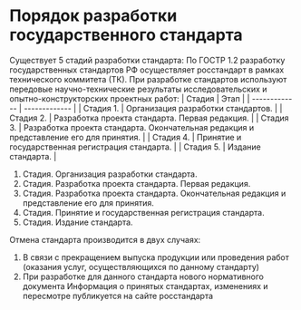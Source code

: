 # Порядок разработки государственного стандарта
Существует 5 стадий разработки стандарта:
По ГОСТР 1.2 разработку государственных стандартов РФ осуществляет росстандарт в рамках технического коммитета (ТК). При разработке стандартов используют передовые научно-технические результаты исследовательских и опытно-конструкторских проектных работ:
| Стадия  | Этап |
| ------------- | ------------- |
| Стадия 1.  | Организация разработки стандартов.  |
| Стадия 2.  | Разработка проекта стандарта. Первая редакция.  |
| Стадия 3.  | Разработка проекта стандарта. Окончательная редакция и представление его для принятия.  |
| Стадия 4.  | Принятие и государственная регистрация стандарта.  |
| Стадия 5.  | Издание стандарта.  |

1. Стадия. Организация разработки стандарта.
2. Стадия. Разработка проекта стандарта. Первая редакция.
3. Стадия. Разработка проекта стандарта. Окончательная редакция и представление его для принятия.
4. Стадия. Принятие и государственная регистрация стандарта.
5. Стадия. Издание стандарта.

Отмена стандарта производится в двух случаях:
1. В связи с прекращением выпуска продукции или проведения работ (оказания услуг, осуществляющихся по данному стандарту)
2. При разработке для данного стандарта нового нормативного документа
Информация о принятых стандартах, изменениях и пересмотре публикуется на сайте росстандарта
